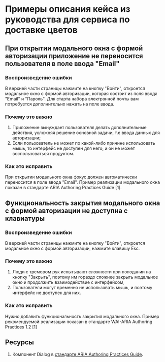 # Примеры описания кейса из руководства для сервиса по доставке цветов
## При открытии модального окна с формой авторизации приложение не переносится пользователя в поле ввода "Email"
### Воспроизведение ошибки
В верхней части страницы нажмите на кнопку "Войти", откроется модальное окно с формой авторизации, которая состоит из поля ввода "Email" и "Пароль". Для старта набора электронной почты вам потребуется дополнительно нажать на поле ввода.

### Почему это важно
1. Приложение вынуждает пользователя делать дополнительные действия, усложняя решение основной задачи, т.е ввода данных для авторизации;
2. Если пользователь не может по какой-либо причине использовать мышь, то интерфейс не доступен для него, и он не может воспользоваться продуктом.

### Как это исправить
При открытии модального окна фокус должен автоматически переносится в поле ввода "Email". Пример реализации модального окна показан в стандарте ARIA Authoring Practices Guide [1].

## Функциональность закрытия модального окна с формой авторизации не доступна с клавиатуры
### Воспроизведение ошибки
В верхней части страницы нажмите на кнопку "Войти", откроется модальное окно с формой авторизации, нажмите клавишу Esc.

### Почему это важно
1. Люди с тремором рук испытывают сложности при поподании на кнопку "Закрыть", поэтому им гораздо сложнее закрыть модальное окно и продолжить взаимодействие с интерфейсом;
2. Пользователи могут временно не использовать мышь, и поэтому интерфейс не доступен для них.

### Как это исправить
Нужно добавить функциональность закрытия модального окна. Пример рекомендуемой реализации показан в стандарте WAI-ARIA Authoring Practices 1.2 [1]

## Ресурсы
1.	Компонент Dialog в [стандарте ARIA Authoring Practices Guide](https://www.w3.org/TR/wai-aria-practices-1.2/examples/dialog-modal/dialog.html).
